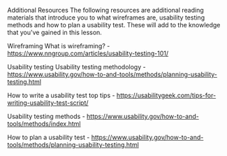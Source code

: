 Additional Resources
The following resources are additional reading materials that introduce you to what wireframes are, usability testing methods and how to plan a usability test. These will add to the knowledge that you've gained in this lesson.

Wireframing
What is wireframing? - https://www.nngroup.com/articles/usability-testing-101/

Usability testing
Usability testing methodology - https://www.usability.gov/how-to-and-tools/methods/planning-usability-testing.html

How to write a usability test top tips - https://usabilitygeek.com/tips-for-writing-usability-test-script/

Usability testing methods - https://www.usability.gov/how-to-and-tools/methods/index.html

How to plan a usability test - https://www.usability.gov/how-to-and-tools/methods/planning-usability-testing.html
